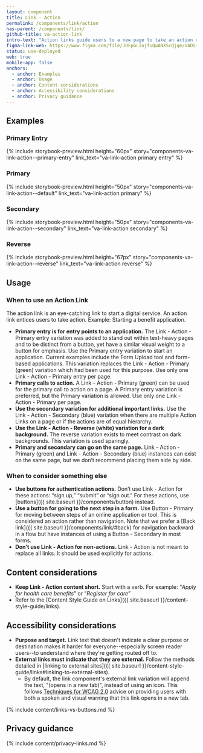```yaml
---
layout: component
title: Link - Action
permalink: /components/link/action
has-parent: /components/link/
github-title: va-action-link
intro-text: "Action links guide users to a new page to take an action or to start an online tool or digital service."
figma-link-web: https://www.figma.com/file/JDFpGLIojfuQwANXScQjqe/VADS-Component-Examples?type=design&node-id=1312%3A10315&mode=design&t=nYOotVcwdpiMCL5C-1
status: use-deployed
web: true
mobile-app: false
anchors:
  - anchor: Examples
  - anchor: Usage
  - anchor: Content considerations
  - anchor: Accessibility considerations
  - anchor: Privacy guidance
---
```


## Examples

### Primary Entry

{% include storybook-preview.html height="60px" story="components-va-link-action--primary-entry" link_text="va-link-action primary entry"  %}

### Primary

{% include storybook-preview.html height="50px" story="components-va-link-action--default" link_text="va-link-action primary"  %}

### Secondary

{% include storybook-preview.html height="50px" story="components-va-link-action--secondary" link_text="va-link-action secondary" %}

### Reverse

{% include storybook-preview.html height="67px" story="components-va-link-action--reverse" link_text="va-link-action reverse" %}

## Usage

### When to use an Action Link

The action link is an eye-catching link to start a digital service. An action link entices users to take action. Example: Starting a benefit application.

* **Primary entry is for entry points to an application.** The Link - Action - Primary entry variation was added to stand out within text-heavy pages and to be distinct from a button, yet have a similar visual weight to a button for emphasis. Use the Primary entry variation to start an application. Current examples include the Form Upload tool and form-based applications. This variation replaces the Link - Action - Primary (green) variation which had been used for this purpose. Use only one Link - Action - Primary entry per page.
* **Primary calls to action.** A Link - Action - Primary (green) can be used for the primary call to action on a page. A Primary entry variation is preferred, but the Primary variation is allowed. Use only one Link - Action - Primary per page.
* **Use the secondary variation for additional important links.** Use the Link - Action - Secondary (blue) variation when there are multiple Action Links on a page or if the actions are of equal hierarchy.
* **Use the Link - Action - Reverse (white) variation for a dark background.** The reverse variation exists to meet contrast on dark backgrounds. This variation is used sparingly.
* **Primary and secondary can go on the same page.** Link - Action - Primary (green) and Link - Action - Secondary (blue) instances can exist on the same page, but we don’t recommend placing them side by side.

### When to consider something else

* **Use buttons for authentication actions.** Don’t use Link - Action for these actions: “sign up,” “submit” or “sign out.” For these actions, use [buttons]({{ site.baseurl }}/components/button) instead.
* **Use a button for going to the next step in a form.** Use Button - Primary for moving between steps of an online application or tool. This is considered an action rather than navigation. Note that we prefer a [Back link]({{ site.baseurl }}/components/link/#back) for navigation backward in a flow but have instances of using a Button - Secondary in most forms.
* **Don’t use Link - Action for non-actions.** Link - Action is not meant to replace all links. It should be used explicitly for actions.

## Content considerations

* **Keep Link - Action content short.** Start with a verb. For example: “*Apply for health care benefits*” or “*Register for care*”
* Refer to the [Content Style Guide on Links]({{ site.baseurl }}/content-style-guide/links).

## Accessibility considerations

* **Purpose and target.** Link text that doesn't indicate a clear purpose or destination makes it harder for everyone--especially screen reader users--to understand where they're getting routed off to.
* **External links must indicate that they are external.** Follow the methods detailed in [linking to external sites]({{ site.baseurl }}/content-style-guide/links#linking-to-external-sites).
  * By default, the link component's external link variation will append the text, "(opens in a new tab)", instead of using an icon. This follows [Techniques for WCAG 2.0](https://www.w3.org/TR/WCAG20-TECHS/G201.html) advice on providing users with both a spoken and visual warning that this link opens in a new tab.

{% include content/links-vs-buttons.md %}

## Privacy guidance

{% include content/privacy-links.md %}

